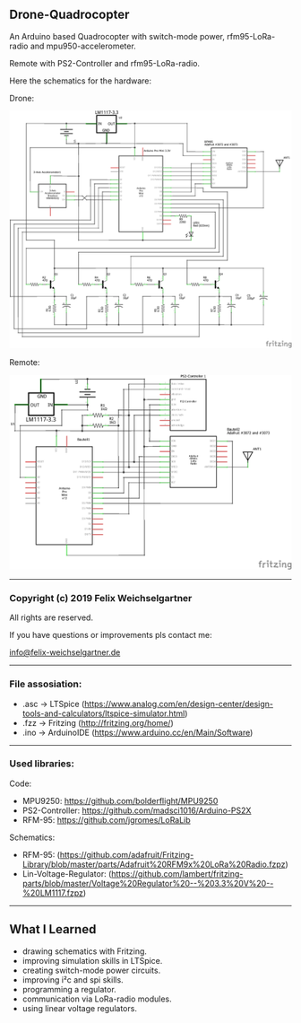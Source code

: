 ## Drone-Quadrocopter

An Arduino based Quadrocopter with switch-mode power, rfm95-LoRa-radio and mpu950-accelerometer.

Remote with PS2-Controller and rfm95-LoRa-radio.

Here the schematics for the hardware:

Drone:

![img](https://github.com/FelixWeichselgartner/Drone-Quadrocopter/blob/master/Drone-Schematic.png)

Remote:

![img](https://github.com/FelixWeichselgartner/Drone-Quadrocopter/blob/master/Remote-Schematic.png)

*****************************************************************************************

### Copyright (c) 2019 Felix Weichselgartner

All rights are reserved.

If you have questions or improvements pls contact me:

info@felix-weichselgartner.de

*****************************************************************************************

### File assosiation:

* .asc -> LTSpice (https://www.analog.com/en/design-center/design-tools-and-calculators/ltspice-simulator.html)
* .fzz -> Fritzing (http://fritzing.org/home/)
* .ino -> ArduinoIDE (https://www.arduino.cc/en/Main/Software)

*****************************************************************************************

### Used libraries:

Code:
* MPU9250: https://github.com/bolderflight/MPU9250
* PS2-Controller: https://github.com/madsci1016/Arduino-PS2X
* RFM-95: https://github.com/jgromes/LoRaLib

Schematics:
* RFM-95: (https://github.com/adafruit/Fritzing-Library/blob/master/parts/Adafruit%20RFM9x%20LoRa%20Radio.fzpz)
* Lin-Voltage-Regulator: (https://github.com/lambert/fritzing-parts/blob/master/Voltage%20Regulator%20--%203.3%20V%20--%20LM1117.fzpz)

*****************************************************************************************

## What I Learned

* drawing schematics with Fritzing.
* improving simulation skills in LTSpice.
* creating switch-mode power circuits.
* improving i²c and spi skills.
* programming a regulator.
* communication via LoRa-radio modules.
* using linear voltage regulators.